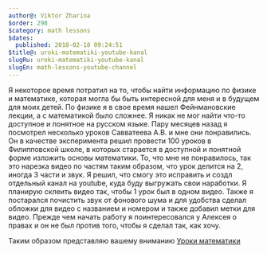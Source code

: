 ```yaml
---
author@: Viktor Zharina
$order: 298
$category: math lessons
$dates:
  published: 2018-02-18 09:24:51
$title@: uroki-matematiki-youtube-kanal
slugRu: uroki-matematiki-youtube-kanal
slugEn: math-lessons-youtube-channel
---
```

Я некоторое время потратил на то, чтобы найти информацию по физике и математике, которая могла бы быть интересной для меня и в будущем для моих детей. 
По физике я в свое время нашел Фейнмановские лекции, а с математикой было сложнее. Я никак не мог найти что-то доступное и понятное на русском языке. 
Пару месяцев назад я посмотрел несколько уроков Савватеева А.В. и мне они понравились. Он в качестве эксперимента решил провести 100 уроков в Филипповской школе, 
в которых старается в доступной и понятной форме изложить основы математики. То, что мне не понравилось, так это нарезка видео по частям таким образом, что урок делится на 2, 
иногда 3 части и звук. Я решил, что смогу это исправить и создл отдельный канал на youtube, куда буду выгружать свои наработки. Я планирую склеить видео так, чтобы 1 урок 
был в одном видео. Также я постарался почистить звук от фонового шума и для удобства сделал обложки для видео с названием и номером и также добавил метки для видео. 
Прежде чем начать работу я поинтересовался у Алексея о правах и он не был против того, чтобы я сделал так, как хочу.

Таким образом представляю вашему вниманию [Уроки математики](https://www.youtube.com/channel/UCejeO1MwyaE8VGK39eYkKOg)
